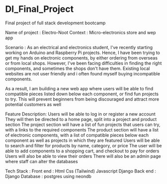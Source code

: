 # DI_Final_Project
Final project of full stack development bootcamp

Name of project : Electro-Noot
Context : Micro-electronics store and wep app

Scenario : As an electrical and electronics student, I've recently starting working on Arduino and Raspberry Pi projects. Hence, I have been trying to get my hands on electronic components, by either ordering from overseas or from local shops.
However, I've been facing difficulties in finding the right components, and sometimes the shops don't have them. Existing local websites are not user friendly and i often found myself buying incompatible components.

As a result, I am building a new web app where users will be able to find compatible pieces listed down below each component, or find fun projects to try. This will prevent beginners from being discouraged and attract more potential customers as well

Feature Description:
Users will be able to log in or register a new account
They will then be directed to a home page, split into a project and product section
The project section will have a list of fun projects that users can try, with a links to the required components
The product section will have a list of electronic components, with a list of compatible pieces below each component as well as projects in which they are featured
Users will be able to search and filter for products by name, category, or price
The user will be able to add components to a shopping cart, and checkout to pay for orders
Users will also be able to view their orders
There will also be an admin page where staff can alter the databases

Tech Stack : 
Front end : Html Css (Tailwind) Javascript Django
Back end : Django
Database : postgres using neondb